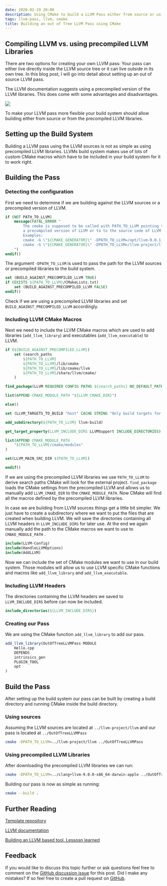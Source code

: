```yaml
---
date: 2020-02-19 20:00
description: Using CMake to build a LLVM Pass either from source or using a precompiled version of LLVM
tags: llvm-pass, llvm, cmake
title: Building an out of Tree LLVM Pass using CMake
---
```


## Compiling LLVM vs. using precompiled LLVM Libraries

There are two options for creating your own LLVM pass: Your pass can either live directly inside the LLVM source tree or it can live outside in its own tree. In this blog post, I will go into detail about setting up an out of source LLVM pass.

The LLVM documentation suggests using a precompiled version of the LLVM libraries. This does come with some advantages and disadvantages.

![](/images/table.svg)


To make your LLVM pass more flexible your build system should allow building either from source or from the precompiled LLVM libraries.

## Setting up the Build System

Building a LLVM pass using the LLVM sources is not as simple as using precompiled LLVM libraries.
LLVMs build system makes use of lots of custom CMake macros which have to be included in your build system for it to work right.

## Building the Pass

### Detecting the configuration

First we need to determine if we are building against the LLVM sources or a precompiled version of LLVM.
```cmake
if (NOT PATH_TO_LLVM)
    message(FATAL_ERROR " 
        The cmake is supposed to be called with PATH_TO_LLVM pointing to
        a precompiled version of LLVM or to to the source code of LLVM
        Examples:
        cmake -G \"${CMAKE_GENERATOR}\" -DPATH_TO_LLVM=/opt/llvm-9.0.1 ${CMAKE_SOURCE_DIR}
        cmake -G \"${CMAKE_GENERATOR}\" -DPATH_TO_LLVM=/llvm-project/llvm ${CMAKE_SOURCE_DIR}
    ")
endif()
```
The argument `-DPATH_TO_LLVM` is used to pass the path for the LLVM sources or precompiled libraries to the build system.

```cmake
set (BUILD_AGAINST_PRECOMPILED_LLVM TRUE)
if (EXISTS ${PATH_TO_LLVM}/CMakeLists.txt)
    set (BUILD_AGAINST_PRECOMPILED_LLVM FALSE)
endif()
```
Check if we are using a precompiled LLVM libraries and set `BUILD_AGAINST_PRECOMPILED_LLVM` accordingly.

### Including LLVM CMake Macros

Next we need to include the LLVM CMake macros which are used to add libraries (`add_llvm_library`) and executables (`add_llvm_executable`) to LLVM.

```cmake
if (${BUILD_AGAINST_PRECOMPILED_LLVM})
    set (search_paths
        ${PATH_TO_LLVM}
        ${PATH_TO_LLVM}/lib/cmake
        ${PATH_TO_LLVM}/lib/cmake/llvm
        ${PATH_TO_LLVM}/share/llvm/cmake/
    )

find_package(LLVM REQUIRED CONFIG PATHS ${search_paths} NO_DEFAULT_PATH)

list(APPEND CMAKE_MODULE_PATH "${LLVM_CMAKE_DIR}")

else()

set (LLVM_TARGETS_TO_BUILD "host" CACHE STRING "Only build targets for host architecture" FORCE)

add_subdirectory(${PATH_TO_LLVM} llvm-build)

get_target_property(LLVM_INCLUDE_DIRS LLVMSupport INCLUDE_DIRECTORIES)

list(APPEND CMAKE_MODULE_PATH
    "${PATH_TO_LLVM}/cmake/modules"
)

set(LLVM_MAIN_SRC_DIR ${PATH_TO_LLVM})

endif()
```
If we are using the precompiled LLVM libraries we use `PATH_TO_LLVM` to derive search paths CMake will look for the external project.
`find_package` loads the CMake settings from the precompiled LLVM and allows us to manually add `LLVM_CMAKE_DIR` to the `CMAKE_MODULE_PATH`. Now CMake will find all the macros defined by the precompiled LLVM libraries.

In case we are building from LLVM sources things get a little bit simpler. We just have to create a subdirectory where we want to put the files that are created when building LLVM. We will save the directories containing all LLVM headers in `LLVM_INCLUDE_DIRS` for later use. At the end we again manually add the path to the CMake macros we want to use to  `CMAKE_MODULE_PATH` .

```cmake
include(LLVM-Config)
include(HandleLLVMOptions)
include(AddLLVM)
```
Now we can include the set of CMake modules we want to use in our build system. Those modules will allow us to use LLVM specific CMake functions and macros like `add_llvm_library` and `add_llvm_executable`.

### Including LLVM Headers

The directories containing the LLVM headers we saved to `LLVM_INCLUDE_DIRS` before can now be included.
```cmake
include_directories(${LLVM_INCLUDE_DIRS})
```

### Creating our Pass

We are using the CMake function `add_llvm_library` to add our pass.
```cmake
add_llvm_library(OutOfTreeLLVMPass MODULE
    Hello.cpp
    DEPENDS
    intrinsics_gen
    PLUGIN_TOOL
    opt
)
```

## Build the Pass

After setting up the build system our pass can be built by creating a build directory and running CMake inside the build directory.

### Using sources

Assuming the LLVM sources are located at `../llvm-project/llvm` and our pass is located at `../OutOfTreeLLVMPass`
```bash
cmake -DPATH_TO_LLVM=../llvm-project/llvm ../OutOfTreeLLVMPass
```

### Using precompiled LLVM Libraries

After downloading the precompiled LLVM libraries we can run:
```bash
cmake -DPATH_TO_LLVM=../clang+llvm-9.0.0-x86_64-darwin-apple ../OutOfTreeLLVMPass
```

Building our pass is now as simple as running:
```bash
cmake --build .
```

## Further Reading

[Template repository](https://github.com/TG908/OutOfTreeLLVMPass)

[LLVM documentation](https://llvm.org/docs/CMake.html#developing-llvm-passes-out-of-source)

[Building an LLVM based tool. Lessosn learned](https://lowlevelbits.org/building-an-llvm-based-tool.-lessons-learned/)


## Feedback

If you would like to discuss this topic further or ask questions feel free to comment on the [GitHub discussion issue](https://github.com/TG908/BasicBlog/issues/1) for this post.
Did I make any mistakes? If so feel free to create a pull request on [GitHub](https://github.com/TG908/BasicBlog).
